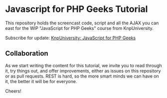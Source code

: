 Javascript for PHP Geeks Tutorial
=================================

This repository holds the screencast code, script and all the AJAX
you can east for the WIP "JavaScript for PHP Geeks" course from KnpUniversity.

Subscribe for update: [KnpUniversity: JavaScript for PHP Geeks](http://knpuniversity.com/screencast/javascript)

Collaboration
-------------

As we start writing the content for this tutorial, we invite you to read
through it, try things out, and offer improvements, either as issues on this
repository or as pull requests. REST is hard, so the more smart minds we
can have on it, the better it will be for everyone.

Cheers!
